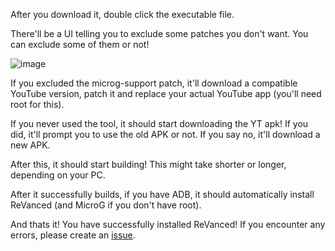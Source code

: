 After you download it, double click the executable file.

There'll be a UI telling you to exclude some patches you don't want. You can exclude some of them or not!

![image](https://user-images.githubusercontent.com/29177546/176993898-8695cac0-3bf7-4a53-8701-0c646a283665.png)

If you excluded the microg-support patch, it'll download a compatible YouTube version, patch it and replace your actual YouTube app (you'll need root for this).

If you never used the tool, it should start downloading the YT apk! If you did, it'll prompt you to use the old APK or not. If you say no, it'll download a new APK.

After this, it should start building! This might take shorter or longer, depending on your PC.

After it successfully builds, if you have ADB, it should automatically install ReVanced (and MicroG if you don't have root).

And thats it! You have successfully installed ReVanced! If you encounter any errors, please create an [issue](https://github.com/reisxd/revanced-builder/issues).
